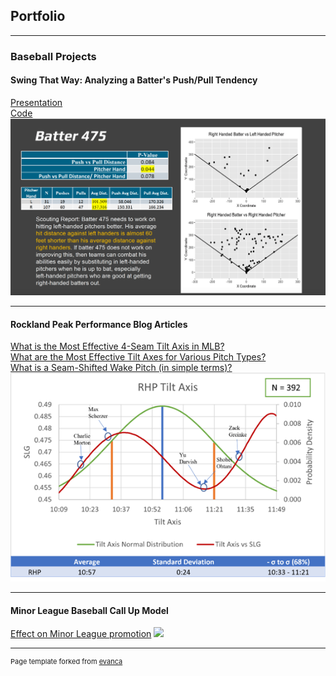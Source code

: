 ## Portfolio

---

### Baseball Projects

#### Swing That Way: Analyzing a Batter's Push/Pull Tendency
[Presentation](/pdf/SwingThatWay.pptx.pdf)  
[Code](https://github.com/dfenny/smt-data-challenge.git)
<img src="images/ScoutingReportNew.png?raw=true"/>

---
#### Rockland Peak Performance Blog Articles
[What is the Most Effective 4-Seam Tilt Axis in MLB?](https://rocklandpeakperformance.com/mlb-slugging-averages-vs-vertical-horizontal-breaks-and-tilt-axes/)  
[What are the Most Effective Tilt Axes for Various Pitch Types?](https://rocklandpeakperformance.com/what-are-the-most-effective-tilt-axes-for-various-pitch-types/)  
[What is a Seam-Shifted Wake Pitch (in simple terms)?](https://rocklandpeakperformance.com/what-is-a-seam-shifted-wake-pitch/)  
<img src="images/RPP.png?raw=true"/>

---
#### Minor League Baseball Call Up Model
[Effect on Minor League promotion](https://kruth99.shinyapps.io/MILBCallUp/)
<img src="images/MILBPromotion?raw=true"/>

---

<p style="font-size:11px">Page template forked from <a href="https://github.com/evanca/quick-portfolio">evanca</a></p>
<!-- Remove above link if you don't want to attibute -->
